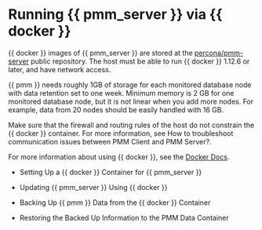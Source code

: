 # Running {{ pmm_server }} via {{ docker }}

{{ docker }} images of {{ pmm_server }} are stored at the [percona/pmm-server](https://hub.docker.com/r/percona/pmm-server/tags/) public
repository. The host must be able to run {{ docker }} 1.12.6 or later, and have
network access.

{{ pmm }} needs roughly 1GB of storage for each monitored database node with data
retention set to one week. Minimum memory is 2 GB for one monitored database
node, but it is not linear when you add more nodes.  For example, data from 20
nodes should be easily handled with 16 GB.

Make sure that the firewall and routing rules of the host do not constrain the
{{ docker }} container. For more information, see How to troubleshoot communication issues between PMM Client and PMM Server?.

For more information about using {{ docker }}, see the [Docker Docs](https://docs.docker.com).


* Setting Up a {{ docker }} Container for {{ pmm_server }}


* Updating {{ pmm_server }} Using {{ docker }}


* Backing Up {{ pmm }} Data from the {{ docker }} Container


* Restoring the Backed Up Information to the PMM Data Container

